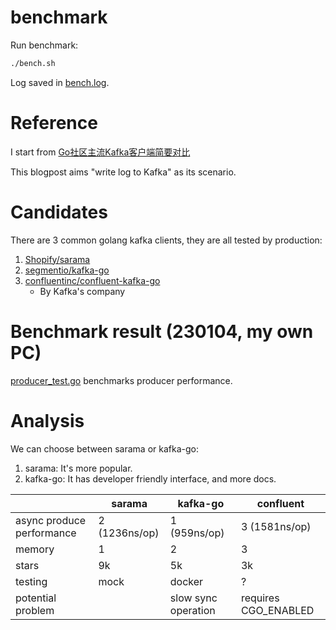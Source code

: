 # benchmark

Run benchmark:

```bash
./bench.sh
```

Log saved in [bench.log](bench.log).

# Reference

I start from [Go社区主流Kafka客户端简要对比](https://tonybai.com/2022/03/28/the-comparison-of-the-go-community-leading-kakfa-clients/)

This blogpost aims "write log to Kafka" as its scenario.

# Candidates

There are 3 common golang kafka clients, they are all tested by production:

1. [Shopify/sarama](https://github.com/Shopify/sarama)
2. [segmentio/kafka-go](https://github.com/segmentio/kafka-go)
3. [confluentinc/confluent-kafka-go](https://github.com/confluentinc/confluent-kafka-go/)
   - By Kafka's company

# Benchmark result (230104, my own PC)

[producer_test.go](producer_test.go) benchmarks producer performance.

# Analysis

We can choose between sarama or kafka-go:

1. sarama: It's more popular.
2. kafka-go: It has developer friendly interface, and more docs.

|                           | sarama        | kafka-go            | confluent             |
|---------------------------|---------------|---------------------|-----------------------|
| async produce performance | 2 (1236ns/op) | 1 (959ns/op)        | 3 (1581ns/op)         |
| memory                    | 1             | 2                   | 3                     |
| stars                     | 9k            | 5k                  | 3k                    |
| testing                   | mock          | docker              | ?                     |
| potential problem         |               | slow sync operation | requires CGO_ENABLED  |


